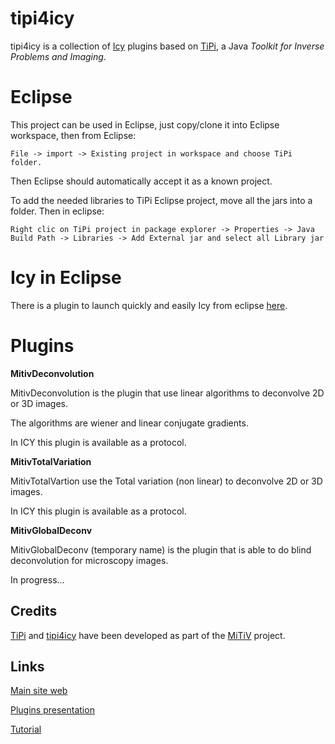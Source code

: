 tipi4icy
========

tipi4icy is a collection of [Icy](http://icy.bioimageanalysis.org/) plugins based on
[TiPi](https://github.com/emmt/TiPi), a Java *Toolkit for Inverse Problems and Imaging*.

Eclipse
=======

This project can be used in Eclipse, just copy/clone it into Eclipse workspace, then from Eclipse: 

```
File -> import -> Existing project in workspace and choose TiPi folder.
```

Then Eclipse should automatically accept it as a known project.

To add the needed libraries to TiPi Eclipse project, move all the jars into a folder. Then in eclipse:

```
Right clic on TiPi project in package explorer -> Properties -> Java Build Path -> Libraries -> Add External jar and select all Library jar
```

Icy in Eclipse
==============

There is a plugin to launch quickly and easily Icy from eclipse [here](http://icy.bioimageanalysis.org/index.php?display=startDevWithIcy).

Plugins
========

**MitivDeconvolution**

MitivDeconvolution is the plugin that use linear algorithms to deconvolve 2D or 3D images.

The algorithms are wiener and linear conjugate gradients.

In ICY this plugin is available as a protocol.

**MitivTotalVariation**

MitivTotalVartion use the Total variation (non linear) to deconvolve 2D or 3D images.

In ICY this plugin is available as a protocol.

**MitivGlobalDeconv**

MitivGlobalDeconv (temporary name) is the plugin that is able to do blind deconvolution for microscopy images.

In progress...

## Credits

[TiPi](https://github.com/emmt/TiPi) and [tipi4icy](https://github.com/emmt/tipi4icy)
have been developed as part of the [MiTiV](http://mitiv.univ-lyon1.fr) project.

## Links

[Main site web](http://mitiv.univ-lyon1.fr/)

[Plugins presentation](http://mitiv.univ-lyon1.fr/software/available-plugins.html)

[Tutorial](http://mitiv.univ-lyon1.fr/software/tutorial.html)
